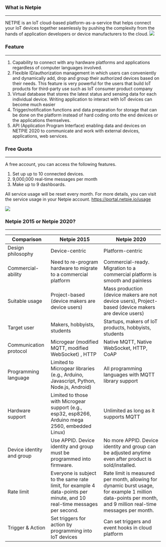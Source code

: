 ### What is Netpie 
---
NETPIE is an IoT cloud-based platform-as-a-service that helps connect your IoT devices together seamlessly by pushing the complexity from the hands of application developers or device manufacturers to the cloud.
![](https://raw.githubusercontent.com/PerfecXX/MicroPython-ESP32-AIoT-DevBoard/aea13b65b52dc46e196bd7f733ed4f85fbd0d19f/doc/NETPIE2020_Bg_banner.bb43c58c.png)
### Feature
---
1. Capability to connect with any hardware platforms and applications regardless of computer languages involved.
2. Flexible ID/authorization management in which users can conveniently and dynamically add, drop and group their authorized devices based on their needs. This feature is very powerful for the users that build IoT products for third-party use such as IoT consumer product company
3. Virtual database that stores the latest status and sensing data for each individual device. Writing application to interact with IoT devices can become much easier
4. Trigger/notification functions and data preparation for storage that can be done on the platform instead of hard coding onto the end devices or the applications themselves.
5. API (Application Program Interface) enabling data and devices on NETPIE 2020 to communicate and work with external devices, applications, web services.

### Free Quota
---
A free account, you can access the following features.

1. Set up up to 10 connected devices.
2. 9,000,000 real-time messages per month
3. Make up to 9 dashboards.

All service usage will be reset every month.
For more details, you can visit the service usage in your Netpie account.
https://portal.netpie.io/usage

![](https://raw.githubusercontent.com/PerfecXX/MicroPython-ESP32-AIoT-DevBoard/95d5930348c373a2cd9116ce170583754518628b/doc/netpie-usage.png)

### Netpie 2015 or Netpie 2020?
---
| Comparison  | Netpie 2015  |Netpie 2020   |
| ------------ | ------------ | ------------ |
|  Design philosophy |  Device-centric|  Platform-centric |
|Commercial-ability|Need to re-program hardware to migrate to a commercial platform|Commercial-ready. Migration to a commercial platform is smooth and painless|
|Suitable usage|Project-based (device makers are device users)|Mass production (device makers are not device users), Project-based (device makers are device users)|
|Target user|Makers, hobbyists, students|Startups, makers of IoT products, hobbyists, students|
|Communication protocol|Microgear (modified MQTT, modified WebSocket) , HTTP|Native MQTT, Native WebSocket, HTTP, CoAP|
|Programming language|Limited to Microgear libraries (e.g., Arduino, Javascript, Python, Node.js, Android)|All programming languages with MQTT library support|
|Hardware support|Limited to those with Microgear support (e.g., esp32, esp8266, Arduino mega 2560, embedded Linux)|Unlimited as long as it supports MQTT|
|Device identity and group|Use APPID. Device identity and group must be programmed into firmware.|No more APPID. Device identity and group can be adjusted anytime even after product is sold/installed.|
|Rate limit|Everyone is subject to the same rate limit, for example 4 data-points per minute, and 10 real-time messages per second.|Rate limit is measured per month, allowing for dynamic burst usage, for example 1 million data-points per month, and 9 million real-time messages per month.|
|Trigger & Action|Set triggers for action by programming into IoT devices|Can set triggers and event hooks in cloud platform|









